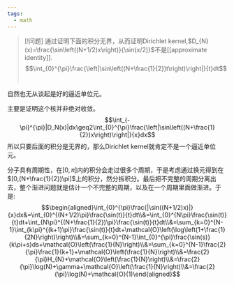 ```yaml
---
tags:
  - math
---
```


> [!问题]
> 通过证明下面的积分无界，从而证明Dirichlet kernel,$D_{N}(x)=\frac{\sin\left((N+1/2)x\right)}{\sin(x/2)}$不是[[approximate identity]]. $$\int_{0}^{\pi}\frac{\left|\sin\left((N+\frac{1}{2})t\right)\right|}{t}dt$$ 

自然也无从谈起是好的逼近单位元。

主要是证明这个核并非绝对收敛。
$$\int_{-\pi}^{\pi}|D_N(x)|dx\geq2\int_{0}^{\pi}\frac{\left|\sin\left((N+\frac{1}{2})x\right)\right|}{x}dx$$
所以只要后面的积分是无界的，那么Dirichlet kernel就肯定不是一个逼近单位元。

分子具有周期性，在$[0,\pi]$内的积分会走过很多个周期，于是考虑通过换元得到在$[0,(N+\frac{1}{2})\pi]$上的积分，然分拆积分。最后把不完整的周期分离出去，整个渐进问题就是估计一个不完整的周期，以及在一个周期里面做渐进。于是:$$\begin{aligned}\int_{0}^{\pi}\frac{|\sin((N+1/2)x)|}{x}dx&=\int_{0}^{(N+1/2)\pi}\frac{\sin(t)}{t}dt\\&=\int_{0}^{N\pi}\frac{\sin(t)}{t}dt+\int_{N\pi}^{(N+\frac{1}{2})\pi}\frac{\sin(t)}{t}dt\\&=\sum_{k=0}^{N-1}\int_{k\pi}^{(k+1)\pi}\frac{\sin(t)}{t}dt+\mathcal{O}\left(\log\left(1+\frac{1}{2N}\right)\right)\\&=\sum_{k=0}^{N-1}\int_{0}^{\pi}\frac{\sin(s)}{k\pi+s}ds+\mathcal{O}\left(\frac{1}{N}\right)\\&=\sum_{k=0}^{N-1}\frac{2}{\pi}\frac{1}{k+1}+\mathcal{O}\left(\frac{1}{N}\right)\\&=\frac{2}{\pi}H_{N}+\mathcal{O}\left(\frac{1}{N}\right)\\&=\frac{2}{\pi}\log(N)+\gamma+\mathcal{O}\left(\frac{1}{N}\right)\\&=\frac{2}{\pi}\log(N)+\mathcal{O}(1)\end{aligned}$$

